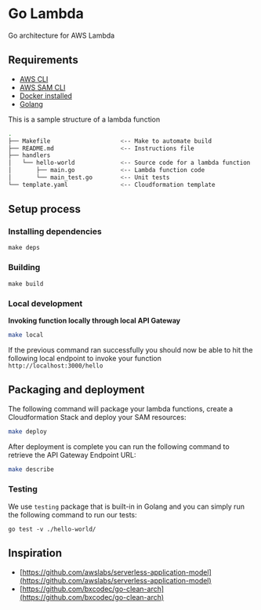 # Go Lambda

Go architecture for AWS Lambda 

## Requirements

- [AWS CLI](https://docs.aws.amazon.com/cli/latest/userguide/cli-chap-install.html) 
- [AWS SAM CLI](https://docs.aws.amazon.com/serverless-application-model/latest/developerguide/serverless-sam-cli-install.html)
- [Docker installed](https://www.docker.com/community-edition)
- [Golang](https://golang.org)

This is a sample structure of a lambda function

```bash
.
├── Makefile                    <-- Make to automate build
├── README.md                   <-- Instructions file
├── handlers
│   └── hello-world             <-- Source code for a lambda function
│       ├── main.go             <-- Lambda function code
│       └── main_test.go        <-- Unit tests
└── template.yaml               <-- Cloudformation template
```

## Setup process

### Installing dependencies

```shell
make deps
```

### Building

```shell
make build
```

### Local development

**Invoking function locally through local API Gateway**

```bash
make local
```

If the previous command ran successfully you should now be able to hit the following local endpoint to invoke your function `http://localhost:3000/hello`

## Packaging and deployment

The following command will package your lambda functions, create a Cloudformation Stack and deploy your SAM resources:

```bash
make deploy
```

After deployment is complete you can run the following command to retrieve the API Gateway Endpoint URL:

```bash
make describe
```

### Testing

We use `testing` package that is built-in in Golang and you can simply run the following command to run our tests:

```shell
go test -v ./hello-world/
```

## Inspiration

- [https://github.com/awslabs/serverless-application-model](https://github.com/awslabs/serverless-application-model)
- [https://github.com/bxcodec/go-clean-arch](https://github.com/bxcodec/go-clean-arch)
